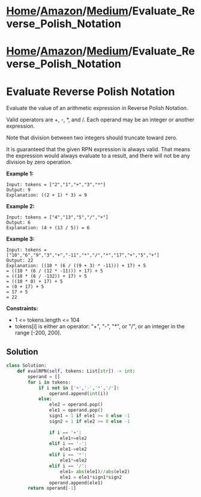 # [Home](./../../..)/[Amazon](./../..)/[Medium](./..)/Evaluate_Reverse_Polish_Notation
# [Home](./../../..)/[Amazon](./../..)/[Medium](./..)/Evaluate_Reverse_Polish_Notation
<h1>Evaluate Reverse Polish Notation</h1>

<p>
Evaluate the value of an arithmetic expression in Reverse Polish Notation.

Valid operators are +, -, *, and /. Each operand may be an integer or another expression.

Note that division between two integers should truncate toward zero.

It is guaranteed that the given RPN expression is always valid. That means the expression would always evaluate to a result, and there will not be any division by zero operation.

</p>

<b>Example 1:</b>

    Input: tokens = ["2","1","+","3","*"]
    Output: 9
    Explanation: ((2 + 1) * 3) = 9
    
<b>Example 2:</b>

    Input: tokens = ["4","13","5","/","+"]
    Output: 6
    Explanation: (4 + (13 / 5)) = 6
    
<b>Example 3:</b>

    Input: tokens = ["10","6","9","3","+","-11","*","/","*","17","+","5","+"]
    Output: 22
    Explanation: ((10 * (6 / ((9 + 3) * -11))) + 17) + 5
    = ((10 * (6 / (12 * -11))) + 17) + 5
    = ((10 * (6 / -132)) + 17) + 5
    = ((10 * 0) + 17) + 5
    = (0 + 17) + 5
    = 17 + 5
    = 22

<b>Constraints:</b>

- 1 <= tokens.length <= 104
- tokens[i] is either an operator: "+", "-", "*", or "/", or an integer in the range [-200, 200].

<h2>Solution</h2>

```python
class Solution:
    def evalRPN(self, tokens: List[str]) -> int:
        operand = []
        for i in tokens:
            if i not in ['+','-','*','/']:
                operand.append(int(i))
            else:
                ele2 = operand.pop()
                ele1 = operand.pop()
                sign1 = 1 if ele1 >= 0 else -1
                sign2 = 1 if ele2 >= 0 else -1
                
                if i == '+':
                    ele1+=ele2
                elif i == '-':
                    ele1-=ele2
                elif i == '*':
                    ele1*=ele2
                elif i == '/':
                    ele1= abs(ele1)//abs(ele2)
                    ele1 = ele1*sign1*sign2
                operand.append(ele1)
        return operand[-1]
```
